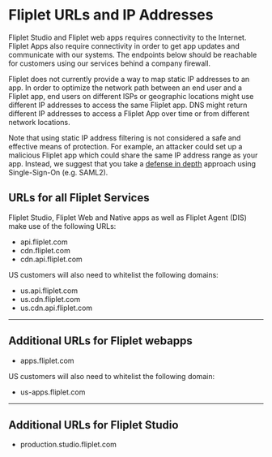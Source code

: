 # Fliplet URLs and IP Addresses

Fliplet Studio and Fliplet web apps requires connectivity to the Internet. Fliplet Apps also require connectivity in order to get app updates and communicate with our systems. The endpoints below should be reachable for customers using our services behind a company firewall.

Fliplet does not currently provide a way to map static IP addresses to an app. In order to optimize the network path between an end user and a Fliplet app, end users on different ISPs or geographic locations might use different IP addresses to access the same Fliplet app. DNS might return different IP addresses to access a Fliplet App over time or from different network locations.

Note that using static IP address filtering is not considered a safe and effective means of protection. For example, an attacker could set up a malicious Fliplet app which could share the same IP address range as your app. Instead, we suggest that you take a [defense in depth](https://en.wikipedia.org/wiki/Defense_in_depth_(computing)) approach using Single-Sign-On (e.g. SAML2).


## URLs for all Fliplet Services

Fliplet Studio, Fliplet Web and Native apps as well as Fliplet Agent (DIS) make use of the following URLs:

- api.fliplet.com
- cdn.fliplet.com
- cdn.api.fliplet.com

US customers will also need to whitelist the following domains:

- us.api.fliplet.com
- us.cdn.fliplet.com
- us.cdn.api.fliplet.com

---

## Additional URLs for Fliplet webapps

- apps.fliplet.com

US customers will also need to whitelist the following domain:

- us-apps.fliplet.com

---

## Additional URLs for Fliplet Studio

- production.studio.fliplet.com